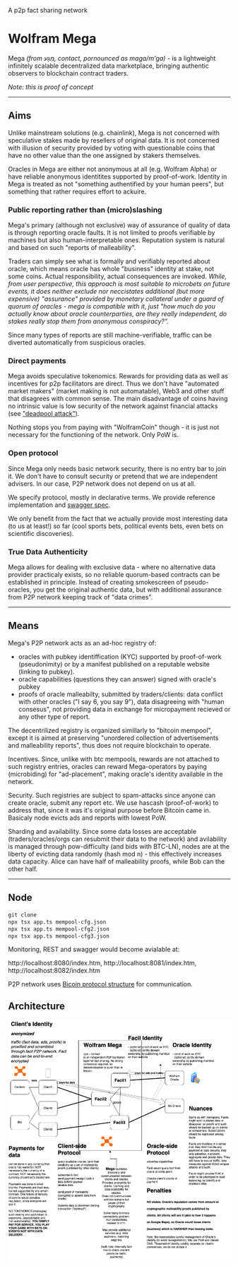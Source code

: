 A p2p fact sharing network

# Wolfram Mega

Mega *(from מַגָע, contact, pornounced as maga/m'ga)* - is a lightweight infinitely scalable decentralized data marketplace, bringing authentic observers to blockchain contract traders.

*Note: this is proof of concept*

--------

## Aims
Unlike mainstream solutions (e.g. chainlink), Mega is not concerned with speculative stakes made by resellers of original data. It is not concerned with illusion of security provided by voting with questionable coins that have no other value than the one assigned by stakers themselves.

Oracles in Mega are either not anonymous at all (e.g. Wolfram Alpha) or have reliable anonymous identitites supported by proof-of-work. Identity in Mega is treated as not "something authentified by your human peers", but something that rather requires effort to ackuire.

### Public reporting rather than (micro)slashing

Mega's primary (although not exclusive) way of assurance of quality of data is through reporting oracle faults. It is not limited to proofs verifiable by machines but also human-interpretable ones. Reputation system is natural and based on such "reports of malleability". 

Traders can simply see what is formally and verifiably reported about oracle, which means oracle has whole "business" identity at stake, not some coins. Actual responsibility, actual consequences are invoked. *While, from user perspective, this approach is most suitable to microbets on future events, it does neither exclude nor neccistates additional (but more expensive) "assurance" provided by monetary collateral under a guard of quorum of oracles - mega is compatible with it, just "how much do you actually know about oracle counterparties, are they really independent, do stakes really stop them from anonymous conspiracy?".*

Since many types of reports are still machine-verifiable, traffic can be diverted automatically from suspicious oracles.

### Direct payments

Mega avoids speculative tokenomics. Rewards for providing data as well as incentives for p2p facilitators are direct. Thus we don't have "automated market makers" (market making is not automatable), Web3 and other stuff that disagrees with common sense. The main disadvantage of coins having no intrinsic value is low security of the network against financial attacks (see ["deadpool attack"](https://forum.cardano.org/t/deathpool-attack-on-any-pos/143677)).

Nothing stops you from paying with "WolframCoin" though - it is just not necessary for the functioning of the network. Only PoW is.

### Open protocol

Since Mega only needs basic network security, there is no entry bar to join it. We don't have to consult security or pretend that we are independent advisers. In our case, P2P network does not depend on us at all. 

We specify protocol, mostly in declarative terms. We provide reference implementation and [swagger spec](wolfram-mega-spec.yaml). 

We only benefit from the fact that we actually provide most interesting data (to us at least!) so far (cool sports bets, political events bets, even bets on scientific discoveries).

### True Data Authenticity

Mega allows for dealing with exclusive data - where no alternative data provider practicaly exists, so no reliable quorum-based contracts can be established in principle. Instead of creating smokescreen of pseudo-oracles, you get the original authentic data, but with additional assurance from P2P network keeping track of "data crimes".

--------

## Means

Mega's P2P network acts as an ad-hoc registry of:

- oracles with pubkey identiffication (KYC) supported by proof-of-work (pseudonimity) or by a manifest published on a reputable website (linking to pubkey).
- oracle capabilities (questions they can answer) signed with oracle's pubkey
- proofs of oracle malleabilty, submitted by traders/clients: data conflict with other oracles ("I say 6, you say 9"), data disagreeing with "human consesus", not providing data in exchange for micropayment recieved or any other type of report.

The decentrilized registry is organized simillarly to "bitcoin mempool", except it is aimed at preserving "unordered collection of advertisements and malleability reports", thus does not require blockchain to operate. 

Incentives. Since, unlike with btc mempools, rewards are not attached to such registry entries, oracles can reward Mega-operators by paying (microbiding) for "ad-placement", making oracle's identity available in the network. 

Security. Such registries are subject to spam-attacks since anyone can create oracle, submit any report etc. We use hascash (proof-of-work) to address that, since it was it's original purpose before Bitcoin came in. Basicaly node evicts ads and reports with lowest PoW.

Sharding and availability. Since some data losses are acceptable (traders/oracles/orgs can resubmit their data to the network) and avilability is managed through pow-difficulty (and bids with BTC-LN), nodes are at the liberty of evicting data randomly (hash mod n) - this effectively increases data capacity. Alice can have half of malleability proofs, while Bob can the other half.

--------

## Node

```
git clone
npx tsx app.ts mempool-cfg.json
npx tsx app.ts mempool-cfg2.json
npx tsx app.ts mempool-cfg3.json
```
Monitoring, REST and swagger would become avialable at:

http://localhost:8080/index.htm, http://localhost:8081/index.htm, http://localhost:8082/index.htm

P2P network uses [Bicoin protocol structure](https://en.bitcoin.it/wiki/Protocol_specification#Message_structure) for communication.

## Architecture

![image](image.png)
